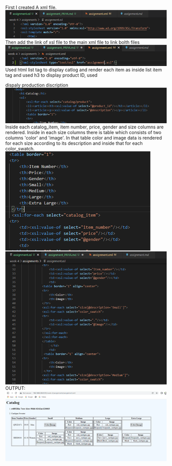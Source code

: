 First I created A xml file.
![image](xsl_file.PNG)
Then add the link of xsl file to the main xml file to link bolth files
![image](xsl_link.PNG)
Used html list tag to display catlog and render each item as <artical> inside list item tag and used h3 to display product ID, used <p> dispaly production discription
![image](list.PNG)
Inside each catalog_item, item number, price, gender and size columns are rendered. Inside in each size columns there is table which consists of two columns 'color' and 'image'. In that table color and image data is rendered for each size according to its description and inside that for each color_swatch.
![image](Table.PNG)
![image](size_column.PNG)
OUTPUT:
![image](Catalog_output.PNG)